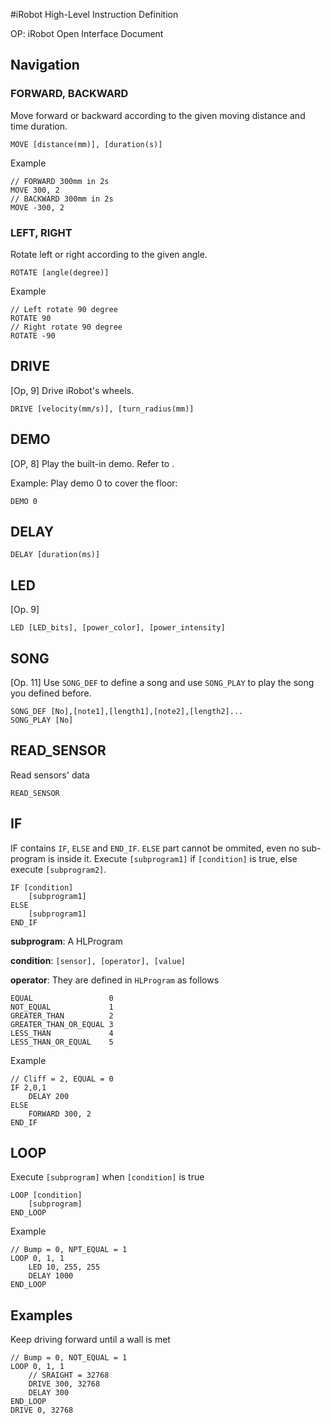 #iRobot High-Level Instruction Definition

OP: iRobot Open Interface Document

## Navigation

### FORWARD, BACKWARD

Move forward or backward according to the given moving distance and time duration.

	MOVE [distance(mm)], [duration(s)]

Example

	// FORWARD 300mm in 2s
	MOVE 300, 2
	// BACKWARD 300mm in 2s
	MOVE -300, 2

### LEFT, RIGHT

Rotate left or right according to the given angle.

	ROTATE [angle(degree)]

Example

	// Left rotate 90 degree
	ROTATE 90
	// Right rotate 90 degree
	ROTATE -90

## DRIVE

[Op, 9] Drive iRobot's wheels.

	DRIVE [velocity(mm/s)], [turn_radius(mm)]

## DEMO

[OP, 8] Play the built-in demo. Refer to .

Example: Play demo 0 to cover the floor:

	DEMO 0

## DELAY

	DELAY [duration(ms)]

## LED

[Op. 9]

	LED [LED_bits], [power_color], [power_intensity]

## SONG

[Op. 11] Use `SONG_DEF` to define a song and use `SONG_PLAY` to play the song you defined before.

	SONG_DEF [No],[note1],[length1],[note2],[length2]...
	SONG_PLAY [No]


## READ_SENSOR

Read sensors' data

	READ_SENSOR

## IF

IF contains `IF`, `ELSE` and `END_IF`. `ELSE` part cannot be ommited, even no sub-program is inside it. Execute `[subprogram1]` if `[condition]` is true, else execute `[subprogram2]`.

	IF [condition]
		[subprogram1]
	ELSE
		[subprogram1]
	END_IF

**subprogram**: A HLProgram

**condition**: `[sensor], [operator], [value]`

**operator**: They are defined in `HLProgram` as follows

	EQUAL                 0
	NOT_EQUAL             1
	GREATER_THAN          2
	GREATER_THAN_OR_EQUAL 3
	LESS_THAN             4
	LESS_THAN_OR_EQUAL    5

Example

	// Cliff = 2, EQUAL = 0
	IF 2,0,1
		DELAY 200
	ELSE
		FORWARD 300, 2
	END_IF


## LOOP

Execute `[subprogram]` when `[condition]` is true

	LOOP [condition]
		[subprogram]
	END_LOOP

Example

	// Bump = 0, NPT_EQUAL = 1
	LOOP 0, 1, 1
		LED 10, 255, 255
		DELAY 1000
	END_LOOP


## Examples

Keep driving forward until a wall is met

	// Bump = 0, NOT_EQUAL = 1
	LOOP 0, 1, 1
		// SRAIGHT = 32768
		DRIVE 300, 32768
		DELAY 300
	END_LOOP
	DRIVE 0, 32768
